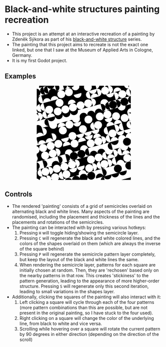 # Black-and-white structures painting recreation
- This project is an attempt at an interactive recreation of a painting by Zdeněk Sýkora as part of his [black-and-white structure](https://www.invaluable.com/auction-lot/zdenek-sykora-black-and-white-structure-screenpri-193-c-04640efbea) series.
- The painting that this project aims to recreate is not the exact one linked, but one that I saw at the Museum of Applied Arts in Cologne, Germany. 
- It is my first Godot project.

## Examples
<p align="center">
  <img width="300" src="assets\readme-image.png">
</p>

## Controls
- The rendered 'painting' consists of a grid of semicircles overlaid on alternating black and white lines. Many aspects of the painting are randomised, including the placement and thickness of the lines and the placements and rotations of the semicircles.
- The painting can be interacted with by pressing various hotkeys:
	1. Pressing `H` will toggle hiding/showing the semicircle layer.
	2. Pressing `C` will regenerate the black and white colored lines, and the colors of the shapes overlaid on them (which are always the inverse of the square behind)
	3. Pressing `P` will regenerate the semicircle pattern layer completely, but keep the layout of the black and white lines the same.
	4. When rendering the semicircle layer, patterns for each square are initially chosen at random. Then, they are 'rechosen' based only on the nearby patterns in that row. This creates 'stickiness' to the pattern generation, leading to the appearance of more higher-order structure. Pressing `S` will regenerate only this second iteration, leading to small variations in the shapes layer.
- Additionally, clicking the squares of the painting will also interact with it:
	1. Left clicking a square will cycle through each of the four patterns (more pattern combinations than this are possible, but are not present in the original painting, so I have stuck to the four used).
	2. Right clicking on a square will change the color of the underlying line, from black to white and vice versa.
	3. Scrolling while hovering over a square will rotate the current pattern by 90 degrees in either direction (depending on the direction of the scroll)
